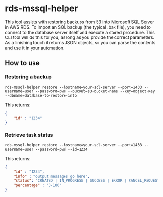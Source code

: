 # rds-mssql-helper

This tool assists with restoring backups from S3 into Microsoft SQL Server in
AWS RDS. To import an SQL backup (the typical .bak file), you need to connect
to the database server itself and execute a stored procedure. This CLI tool will
do this for you, as long as you provide the correct parameters. As a finishing
touch it returns JSON objects, so you can parse the contents and use it in your
automation.

## How to use

### Restoring a backup

```
rds-mssql-helper restore --hostname=your-sql-server --port=1433 --username=user --password=pwd --bucket=s3-bucket-name --key=object-key --dbname=database-to-restore-into
```

This returns:

```json
{
    "id" : "1234"
}
```


### Retrieve task status
```
rds-mssql-helper restore --hostname=your-sql-server --port=1433 --username=user --password=pwd --id=1234
```

This returns:

```json
{
    "id" : "1234",
    "info" : "output messages go here",
    "status": "CREATED | IN_PROGRESS | SUCCESS | ERROR | CANCEL_REQUESTED | CANCELLED",
    "percentage" : "0-100"
}
```

